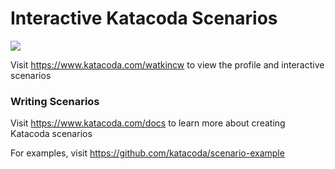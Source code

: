# Interactive Katacoda Scenarios

[![](http://shields.katacoda.com/katacoda/watkincw/count.svg)](https://www.katacoda.com/watkincw "Get your profile on Katacoda.com")

Visit https://www.katacoda.com/watkincw to view the profile and interactive scenarios

### Writing Scenarios
Visit https://www.katacoda.com/docs to learn more about creating Katacoda scenarios

For examples, visit https://github.com/katacoda/scenario-example
